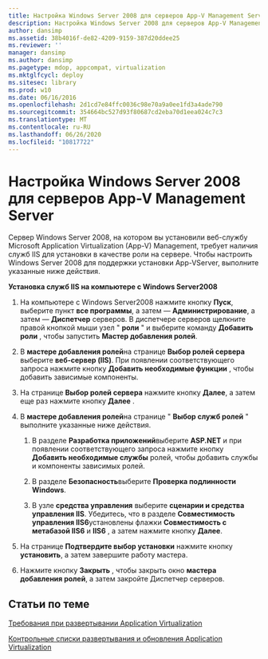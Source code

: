 ```yaml
---
title: Настройка Windows Server 2008 для серверов App-V Management Server
description: Настройка Windows Server 2008 для серверов App-V Management Server
author: dansimp
ms.assetid: 38b4016f-de82-4209-9159-387d20ddee25
ms.reviewer: ''
manager: dansimp
ms.author: dansimp
ms.pagetype: mdop, appcompat, virtualization
ms.mktglfcycl: deploy
ms.sitesec: library
ms.prod: w10
ms.date: 06/16/2016
ms.openlocfilehash: 2d1cd7e84ffc0036c98e70a9a0ee1fd3a4ade790
ms.sourcegitcommit: 354664bc527d93f80687cd2eba70d1eea024c7c3
ms.translationtype: MT
ms.contentlocale: ru-RU
ms.lasthandoff: 06/26/2020
ms.locfileid: "10817722"
---
```

# Настройка Windows Server 2008 для серверов App-V Management Server


Сервер Windows Server 2008, на котором вы установили веб-службу Microsoft Application Virtualization (App-V) Management, требует наличия служб IIS для установки в качестве роли на сервере. Чтобы настроить Windows Server 2008 для поддержки установки App-VServer, выполните указанные ниже действия.

**Установка служб IIS на компьютере с Windows Server2008**

1.  На компьютере с Windows Server2008 нажмите кнопку **Пуск**, выберите пункт **все программы**, а затем — **Администрирование**, а затем — **Диспетчер** серверов. В диспетчере серверов щелкните правой кнопкой мыши узел " **роли** " и выберите команду **Добавить роли** , чтобы запустить **Мастер добавления ролей**.

2.  В **мастере добавления ролей**на странице **Выбор ролей сервера** выберите **веб-сервер (IIS)**. При появлении соответствующего запроса нажмите кнопку **Добавить необходимые функции** , чтобы добавить зависимые компоненты.

3.  На странице **Выбор ролей сервера** нажмите кнопку **Далее**, а затем еще раз нажмите кнопку **Далее** .

4.  В **мастере добавления ролей**на странице " **Выбор служб ролей** " выполните указанные ниже действия.

    1.  В разделе **Разработка приложений**выберите **ASP.NET** и при появлении соответствующего запроса нажмите кнопку **Добавить необходимые службы** ролей, чтобы добавить службы и компоненты зависимых ролей.

    2.  В разделе **Безопасность**выберите **Проверка подлинности Windows**.

    3.  В узле **средства управления** выберите **сценарии и средства управления IIS**. Убедитесь, что в разделе **Совместимость управления IIS6**установлены флажки **Совместимость с метабазой IIS6** и **IIS6** , а затем нажмите кнопку **Далее**.

5.  На странице **Подтвердите выбор установки** нажмите кнопку **установить**, а затем завершите работу мастера.

6.  Нажмите кнопку **Закрыть** , чтобы закрыть окно **мастера добавления ролей**, а затем закройте Диспетчер серверов.

## Статьи по теме


[Требования при развертывании Application Virtualization](application-virtualization-deployment-requirements.md)

[Контрольные списки развертывания и обновления Application Virtualization](application-virtualization-deployment-and-upgrade-checklists.md)

 

 





